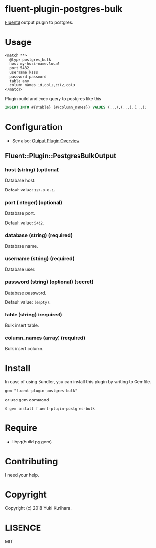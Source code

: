 fluent-plugin-postgres-bulk
=====

[Fluentd](https://www.fluentd.org/) output plugin to postgres.

# Usage

```
<match **>
  @type postgres_bulk
  host my-host-name.local
  port 5432
  username ksss
  password password
  table any
  column_names id,col1,col2,col3
</match>
```

Plugin build and exec query to postgres like this

```sql
INSERT INTO #{@table} (#{column_names}) VALUES (...),(...),(...);
```

# Configuration

* See also: [Output Plugin Overview](https://docs.fluentd.org/v1.0/articles/output-plugin-overview)

## Fluent::Plugin::PostgresBulkOutput

### host (string) (optional)

Database host.

Default value: `127.0.0.1`.

### port (integer) (optional)

Database port.

Default value: `5432`.

### database (string) (required)

Database name.

### username (string) (required)

Database user.

### password (string) (optional) (secret)

Database password.

Default value: `(empty)`.

### table (string) (required)

Bulk insert table.

### column_names (array) (required)

Bulk insert column.

# Install

In case of using Bundler,
you can install this plugin by writing to Gemfile.

```
gem "fluent-plugin-postgres-bulk"
```

or use gem command

```
$ gem install fluent-plugin-postgres-bulk
```

# Require

- libpq(build pg gem)

# Contributing

I need your help.

# Copyright

Copyright (c) 2018 Yuki Kurihara.

# LISENCE

MIT
